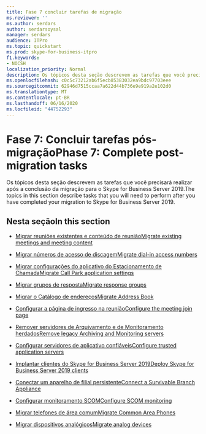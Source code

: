 ```yaml
---
title: Fase 7 concluir tarefas de migração
ms.reviewer: ''
ms.author: serdars
author: serdarsoysal
manager: serdars
audience: ITPro
ms.topic: quickstart
ms.prod: skype-for-business-itpro
f1.keywords:
- NOCSH
localization_priority: Normal
description: Os tópicos desta seção descrevem as tarefas que você precisará realizar após a conclusão da migração para o Skype for Business Server 2019.
ms.openlocfilehash: c0c5c73212ab6f5ecb85383032ea9bdc97703eee
ms.sourcegitcommit: 62946d7515ccaa7a622d44b736e9e919a2e102d0
ms.translationtype: MT
ms.contentlocale: pt-BR
ms.lasthandoff: 06/16/2020
ms.locfileid: "44752293"
---
```

# <a name="phase-7-complete-post-migration-tasks"></a><span data-ttu-id="0aad1-103">Fase 7: Concluir tarefas pós-migração</span><span class="sxs-lookup"><span data-stu-id="0aad1-103">Phase 7: Complete post-migration tasks</span></span>

<span data-ttu-id="0aad1-104">Os tópicos desta seção descrevem as tarefas que você precisará realizar após a conclusão da migração para o Skype for Business Server 2019.</span><span class="sxs-lookup"><span data-stu-id="0aad1-104">The topics in this section describe tasks that you will need to perform after you have completed your migration to Skype for Business Server 2019.</span></span>
  
## <a name="in-this-section"></a><span data-ttu-id="0aad1-105">Nesta seção</span><span class="sxs-lookup"><span data-stu-id="0aad1-105">In this section</span></span>

- [<span data-ttu-id="0aad1-106">Migrar reuniões existentes e conteúdo de reunião</span><span class="sxs-lookup"><span data-stu-id="0aad1-106">Migrate existing meetings and meeting content</span></span>](migrate-existing-meetings-and-meeting-content.md)
    
- [<span data-ttu-id="0aad1-107">Migrar números de acesso de discagem</span><span class="sxs-lookup"><span data-stu-id="0aad1-107">Migrate dial-in access numbers</span></span>](migrate-dial-in-access-numbers.md)
    
- [<span data-ttu-id="0aad1-108">Migrar configurações do aplicativo do Estacionamento de Chamada</span><span class="sxs-lookup"><span data-stu-id="0aad1-108">Migrate Call Park application settings</span></span>](migrate-call-park-application-settings.md)
    
- [<span data-ttu-id="0aad1-109">Migrar grupos de resposta</span><span class="sxs-lookup"><span data-stu-id="0aad1-109">Migrate response groups</span></span>](migrate-response-groups.md)
    
- [<span data-ttu-id="0aad1-110">Migrar o Catálogo de endereços</span><span class="sxs-lookup"><span data-stu-id="0aad1-110">Migrate Address Book</span></span>](migrate-address-book.md)
    
- [<span data-ttu-id="0aad1-111">Configurar a página de ingresso na reunião</span><span class="sxs-lookup"><span data-stu-id="0aad1-111">Configure the meeting join page</span></span>](configure-the-meeting-join-page.md)
    
- [<span data-ttu-id="0aad1-112">Remover servidores de Arquivamento e de Monitoramento herdados</span><span class="sxs-lookup"><span data-stu-id="0aad1-112">Remove legacy Archiving and Monitoring servers</span></span>](remove-legacy-archiving-and-monitoring-servers.md)
    
- [<span data-ttu-id="0aad1-113">Configurar servidores de aplicativo confiáveis</span><span class="sxs-lookup"><span data-stu-id="0aad1-113">Configure trusted application servers</span></span>](configure-trusted-application-servers.md)
    
- [<span data-ttu-id="0aad1-114">Implantar clientes do Skype for Business Server 2019</span><span class="sxs-lookup"><span data-stu-id="0aad1-114">Deploy Skype for Business Server 2019 clients</span></span>](deploy-clients.md)
    
- [<span data-ttu-id="0aad1-115">Conectar um aparelho de filial persistente</span><span class="sxs-lookup"><span data-stu-id="0aad1-115">Connect a Survivable Branch Appliance</span></span>](connect-a-survivable-branch-appliance.md)
    
- [<span data-ttu-id="0aad1-116">Configurar monitoramento SCOM</span><span class="sxs-lookup"><span data-stu-id="0aad1-116">Configure SCOM monitoring</span></span>](configure-scom-monitoring.md)
    
- [<span data-ttu-id="0aad1-117">Migrar telefones de área comum</span><span class="sxs-lookup"><span data-stu-id="0aad1-117">Migrate Common Area Phones</span></span>](migrate-common-area-phones.md)
    
- [<span data-ttu-id="0aad1-118">Migrar dispositivos analógicos</span><span class="sxs-lookup"><span data-stu-id="0aad1-118">Migrate analog devices</span></span>](migrate-analog-devices.md)
    


